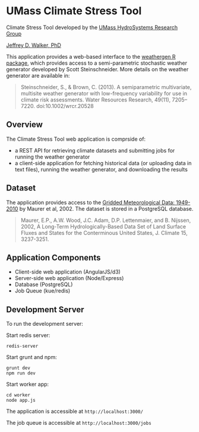 UMass Climate Stress Tool
=========================

Climate Stress Tool developed by the [UMass HydroSystems Research Group](http://cee.umass.edu/cee/hydrosystems)

[Jeffrey D. Walker, PhD](http://walkerjeff.com)

This application provides a web-based interface to the [weathergen R package](http://walkerjeffd.github.io/weathergen), which provides access to a semi-parametric stochastic weather generator developed by Scott Steinschneider. More details on the weather generator are available in:

> Steinschneider, S., & Brown, C. (2013). A semiparametric multivariate, multisite weather generator with low-frequency variability for use in climate risk assessments. Water Resources Research, 49(11), 7205–7220. doi:10.1002/wrcr.20528

## Overview

The Climate Stress Tool web application is comprside of:

- a REST API for retrieving climate datasets and submitting jobs for running the weather generator
- a client-side application for fetching historical data (or uploading data in text files), running the weather generator, and downloading the results

## Dataset

The application provides access to the [Gridded Meteorological Data: 1949-2010](http://www.engr.scu.edu/~emaurer/gridded_obs/index_gridded_obs.html) by Maurer et al, 2002. The dataset is stored in a PostgreSQL database.

> Maurer, E.P., A.W. Wood, J.C. Adam, D.P. Lettenmaier, and B. Nijssen, 2002, A Long-Term Hydrologically-Based Data Set of Land Surface Fluxes and States for the Conterminous United States, J. Climate 15, 3237-3251.

## Application Components

- Client-side web application (AngularJS/d3)
- Server-side web application (Node/Express)
- Database (PostgreSQL)
- Job Queue (kue/redis)

## Development Server

To run the development server:

Start redis server:
```
redis-server
```

Start grunt and npm:
```
grunt dev
npm run dev
```

Start worker app:
```
cd worker
node app.js
```

The application is accessible at `http://localhost:3000/`

The job queue is accessible at `http://localhost:3000/jobs`
